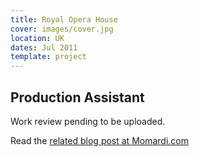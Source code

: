```yaml
---
title: Royal Opera House
cover: images/cover.jpg
location: UK
dates: Jul 2011
template: project
---
```


## Production Assistant

Work review pending to be uploaded.

Read the [related blog post at Momardi.com](https://momardi.com/the-earth-moves-momardis-baby-steps/)
